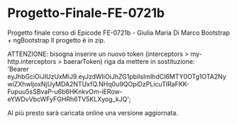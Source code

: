 # Progetto-Finale-FE-0721b
Progetto finale corso di Epicode FE-0721b - Giulia Maria Di Marco
Bootstrap + ngBootstrap
Il progetto è in zip.

ATTENZIONE: 
bisogna inserire un nuovo token (interceptors > my-http.interceptors > baerarToken)
riga da mettere in sostituzione:     
'Bearer eyJhbGciOiJIUzUxMiJ9.eyJzdWIiOiJhZG1pbiIsImlhdCI6MTY0OTg1OTA2NywiZXhwIjoxNjUyMDA2NTUxfQ.NHq0u9QOpiDzPLicuTIRaFKK-Fupuu5sSBvaP-u6b6HKnkvOm-iERow-eYWDvVbcWFyFGHRh6TV5KLXyog_kJQ';

Al più presto sarà caricata online una versione aggiornata.
